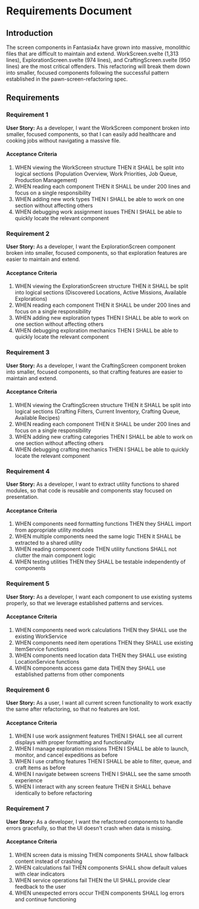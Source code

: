 # Requirements Document

## Introduction

The screen components in Fantasia4x have grown into massive, monolithic files that are difficult to maintain and extend. WorkScreen.svelte (1,313 lines), ExplorationScreen.svelte (974 lines), and CraftingScreen.svelte (950 lines) are the most critical offenders. This refactoring will break them down into smaller, focused components following the successful pattern established in the pawn-screen-refactoring spec.

## Requirements

### Requirement 1

**User Story:** As a developer, I want the WorkScreen component broken into smaller, focused components, so that I can easily add healthcare and cooking jobs without navigating a massive file.

#### Acceptance Criteria

1. WHEN viewing the WorkScreen structure THEN it SHALL be split into logical sections (Population Overview, Work Priorities, Job Queue, Production Management)
2. WHEN reading each component THEN it SHALL be under 200 lines and focus on a single responsibility
3. WHEN adding new work types THEN I SHALL be able to work on one section without affecting others
4. WHEN debugging work assignment issues THEN I SHALL be able to quickly locate the relevant component

### Requirement 2

**User Story:** As a developer, I want the ExplorationScreen component broken into smaller, focused components, so that exploration features are easier to maintain and extend.

#### Acceptance Criteria

1. WHEN viewing the ExplorationScreen structure THEN it SHALL be split into logical sections (Discovered Locations, Active Missions, Available Explorations)
2. WHEN reading each component THEN it SHALL be under 200 lines and focus on a single responsibility
3. WHEN adding new exploration types THEN I SHALL be able to work on one section without affecting others
4. WHEN debugging exploration mechanics THEN I SHALL be able to quickly locate the relevant component

### Requirement 3

**User Story:** As a developer, I want the CraftingScreen component broken into smaller, focused components, so that crafting features are easier to maintain and extend.

#### Acceptance Criteria

1. WHEN viewing the CraftingScreen structure THEN it SHALL be split into logical sections (Crafting Filters, Current Inventory, Crafting Queue, Available Recipes)
2. WHEN reading each component THEN it SHALL be under 200 lines and focus on a single responsibility
3. WHEN adding new crafting categories THEN I SHALL be able to work on one section without affecting others
4. WHEN debugging crafting mechanics THEN I SHALL be able to quickly locate the relevant component

### Requirement 4

**User Story:** As a developer, I want to extract utility functions to shared modules, so that code is reusable and components stay focused on presentation.

#### Acceptance Criteria

1. WHEN components need formatting functions THEN they SHALL import from appropriate utility modules
2. WHEN multiple components need the same logic THEN it SHALL be extracted to a shared utility
3. WHEN reading component code THEN utility functions SHALL not clutter the main component logic
4. WHEN testing utilities THEN they SHALL be testable independently of components

### Requirement 5

**User Story:** As a developer, I want each component to use existing systems properly, so that we leverage established patterns and services.

#### Acceptance Criteria

1. WHEN components need work calculations THEN they SHALL use the existing WorkService
2. WHEN components need item operations THEN they SHALL use existing ItemService functions
3. WHEN components need location data THEN they SHALL use existing LocationService functions
4. WHEN components access game data THEN they SHALL use established patterns from other components

### Requirement 6

**User Story:** As a user, I want all current screen functionality to work exactly the same after refactoring, so that no features are lost.

#### Acceptance Criteria

1. WHEN I use work assignment features THEN I SHALL see all current displays with proper formatting and functionality
2. WHEN I manage exploration missions THEN I SHALL be able to launch, monitor, and cancel expeditions as before
3. WHEN I use crafting features THEN I SHALL be able to filter, queue, and craft items as before
4. WHEN I navigate between screens THEN I SHALL see the same smooth experience
5. WHEN I interact with any screen feature THEN it SHALL behave identically to before refactoring

### Requirement 7

**User Story:** As a developer, I want the refactored components to handle errors gracefully, so that the UI doesn't crash when data is missing.

#### Acceptance Criteria

1. WHEN screen data is missing THEN components SHALL show fallback content instead of crashing
2. WHEN calculations fail THEN components SHALL show default values with clear indicators
3. WHEN service operations fail THEN the UI SHALL provide clear feedback to the user
4. WHEN unexpected errors occur THEN components SHALL log errors and continue functioning
